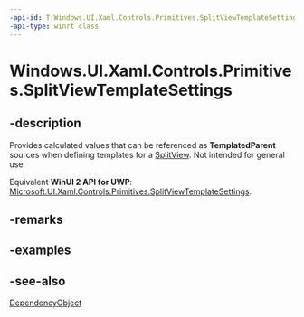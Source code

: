 ```yaml
---
-api-id: T:Windows.UI.Xaml.Controls.Primitives.SplitViewTemplateSettings
-api-type: winrt class
---
```


<!-- Class syntax.
public class SplitViewTemplateSettings : Windows.UI.Xaml.DependencyObject, Windows.UI.Xaml.Controls.Primitives.ISplitViewTemplateSettings
-->

# Windows.UI.Xaml.Controls.Primitives.SplitViewTemplateSettings

## -description
Provides calculated values that can be referenced as **TemplatedParent** sources when defining templates for a [SplitView](../windows.ui.xaml.controls/splitview.md). Not intended for general use.

Equivalent **WinUI 2 API for UWP**: [Microsoft.UI.Xaml.Controls.Primitives.SplitViewTemplateSettings](/windows/winui/api/microsoft.ui.xaml.controls.primitives.splitviewtemplatesettings).

## -remarks

## -examples

## -see-also
[DependencyObject](../windows.ui.xaml/dependencyobject.md)
